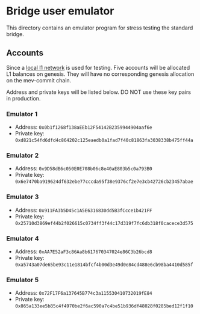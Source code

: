 # Bridge user emulator

This directory contains an emulator program for stress testing the standard bridge.

## Accounts

Since a [local l1 network](https://github.com/primevprotocol/mev-commit-geth/blob/552a9cf940652156441b2608907839e635208af9/geth-poa/docker-compose.yml#L168) is used for testing. Five accounts will be allocated L1 balances on genesis. They will have no corresponding genesis allocation on the mev-commit chain.

Address and private keys will be listed below. DO NOT use these key pairs in production. 

### Emulator 1

- Address: `0x0b1f1268f138aEEb12F54142B2359944904aaf6e`
- Private key: `0xd821c54fd6dfd4c864202c125eaedb0a1fad7f40c81863fa3038338b475ff44a`

### Emulator 2

- Address: `0x9D58dB6c050E0E708b06c8e40aE803b5c0a793B0`
- Private key: `0x6e7470ba919624df632ebe77cccda95f38e9376cf2e7e3cb42726cb23457abae`

### Emulator 3

- Address: `0x911FA3b5D45c1A5E6316830dd5B3fCcce1b421FF`
- Private key: `0x25710d3869ef44b2f026615c0734ff3f44c17d319f7fc6db318f0cacece3d575`

### Emulator 4

- Address: `0xAA7E52aF3c86Aa8b617670347024e86C3b26bcd8`
- Private key: `0xa5743a07de65be93c11e1814bfcf4b00d3e49d0e84cd488e6cb98ba4410d585f`

### Emulator 5

- Address: `0x72F17F6a137645B774c3a115530410732019fE84`
- Private key: `0x865a133ee5b85c4f4970be2f6ac590a7c4be51b936df48028f0285bed12f1f10`
